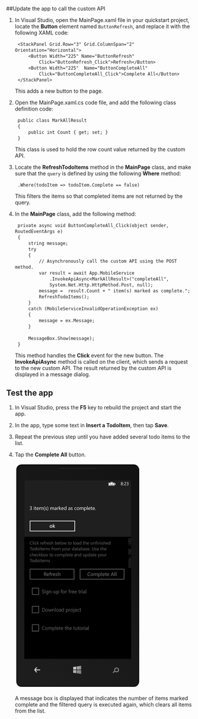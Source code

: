 ##<a name="update-app"></a>Update the app to call the custom API

1. In Visual Studio, open the MainPage.xaml file in your quickstart project, locate the **Button** element named `ButtonRefresh`, and replace it with the following XAML code: 

        <StackPanel Grid.Row="3" Grid.ColumnSpan="2" Orientation="Horizontal">
            <Button Width="225" Name="ButtonRefresh" 
                Click="ButtonRefresh_Click">Refresh</Button>
            <Button Width="225"  Name="ButtonCompleteAll" 
                Click="ButtonCompleteAll_Click">Complete All</Button>
        </StackPanel>

	This adds a new button to the page. 

2. Open the MainPage.xaml.cs code file, and add the following class definition code:

	    public class MarkAllResult
	    {
	        public int Count { get; set; }
	    }

	This class is used to hold the row count value returned by the custom API. 

3. Locate the **RefreshTodoItems** method in the **MainPage** class, and make sure that the `query` is defined by using the following **Where** method:

        .Where(todoItem => todoItem.Complete == false)

	This filters the items so that completed items are not returned by the query.

4. In the **MainPage** class, add the following method:

		private async void ButtonCompleteAll_Click(object sender, RoutedEventArgs e)
		{
		    string message;
		    try
		    {
		        // Asynchronously call the custom API using the POST method. 
		        var result = await App.MobileService
		            .InvokeApiAsync<MarkAllResult>("completeAll", 
		            System.Net.Http.HttpMethod.Post, null);
		        message =  result.Count + " item(s) marked as complete.";
		        RefreshTodoItems();
		    }
		    catch (MobileServiceInvalidOperationException ex)
		    {
		        message = ex.Message;                
		    }
		
		    MessageBox.Show(message);  
		}

	This method handles the **Click** event for the new button. The **InvokeApiAsync** method is called on the client, which sends a request to the new custom API. The result returned by the custom API is displayed in a message dialog.

## <a name="test-app"></a>Test the app

1. In Visual Studio, press the **F5** key to rebuild the project and start the app.

2. In the app, type some text in **Insert a TodoItem**, then tap **Save**.

3. Repeat the previous step until you have added several todo items to the list.

4. Tap the **Complete All** button.

  	![](./media/mobile-services-windows-phone-call-custom-api/mobile-custom-api-windows-phone-completed.png)

	A message box is displayed that indicates the number of items marked complete and the filtered query is executed again, which clears all items from the list.